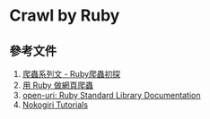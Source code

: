 # Crawl by Ruby
## 參考文件
1. [爬蟲系列文 - Ruby爬蟲初探](http://carlos-blog.logdown.com/posts/2016/06/10/reptile-series-approach)
2. [用 Ruby 做網頁爬蟲](http://mgleon08.github.io/blog/2016/02/07/ruby-crawler/)
3. [open-uri: Ruby Standard Library Documentation](http://ruby-doc.org/stdlib-2.3.0/libdoc/open-uri/rdoc/index.html)
4. [Nokogiri Tutorials](http://www.nokogiri.org/)